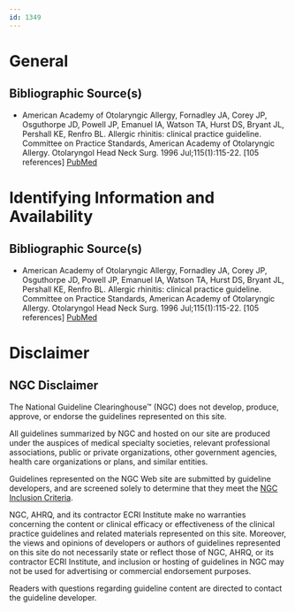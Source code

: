 ```yaml
---
id: 1349
---
```


# General

## Bibliographic Source(s)

- American Academy of Otolaryngic Allergy, Fornadley JA, Corey JP, Osguthorpe JD, Powell JP, Emanuel IA, Watson TA, Hurst DS, Bryant JL, Pershall KE, Renfro BL. Allergic rhinitis: clinical practice guideline. Committee on Practice Standards, American Academy of Otolaryngic Allergy. Otolaryngol Head Neck Surg. 1996 Jul;115(1):115-22. [105 references] [ PubMed ](http://www.ncbi.nlm.nih.gov/entrez/query.fcgi?cmd=Retrieve&db=pubmed&dopt=Abstract&list_uids=8758640)

# Identifying Information and Availability

## Bibliographic Source(s)

- American Academy of Otolaryngic Allergy, Fornadley JA, Corey JP, Osguthorpe JD, Powell JP, Emanuel IA, Watson TA, Hurst DS, Bryant JL, Pershall KE, Renfro BL. Allergic rhinitis: clinical practice guideline. Committee on Practice Standards, American Academy of Otolaryngic Allergy. Otolaryngol Head Neck Surg. 1996 Jul;115(1):115-22. [105 references] [ PubMed ](http://www.ncbi.nlm.nih.gov/entrez/query.fcgi?cmd=Retrieve&db=pubmed&dopt=Abstract&list_uids=8758640)

# Disclaimer

## NGC Disclaimer

The National Guideline Clearinghouse™ (NGC) does not develop, produce, approve, or endorse the guidelines represented on this site.

All guidelines summarized by NGC and hosted on our site are produced under the auspices of medical specialty societies, relevant professional associations, public or private organizations, other government agencies, health care organizations or plans, and similar entities.

Guidelines represented on the NGC Web site are submitted by guideline developers, and are screened solely to determine that they meet the [NGC Inclusion Criteria](/help-and-about/summaries/inclusion-criteria).

NGC, AHRQ, and its contractor ECRI Institute make no warranties concerning the content or clinical efficacy or effectiveness of the clinical practice guidelines and related materials represented on this site. Moreover, the views and opinions of developers or authors of guidelines represented on this site do not necessarily state or reflect those of NGC, AHRQ, or its contractor ECRI Institute, and inclusion or hosting of guidelines in NGC may not be used for advertising or commercial endorsement purposes.

Readers with questions regarding guideline content are directed to contact the guideline developer.

